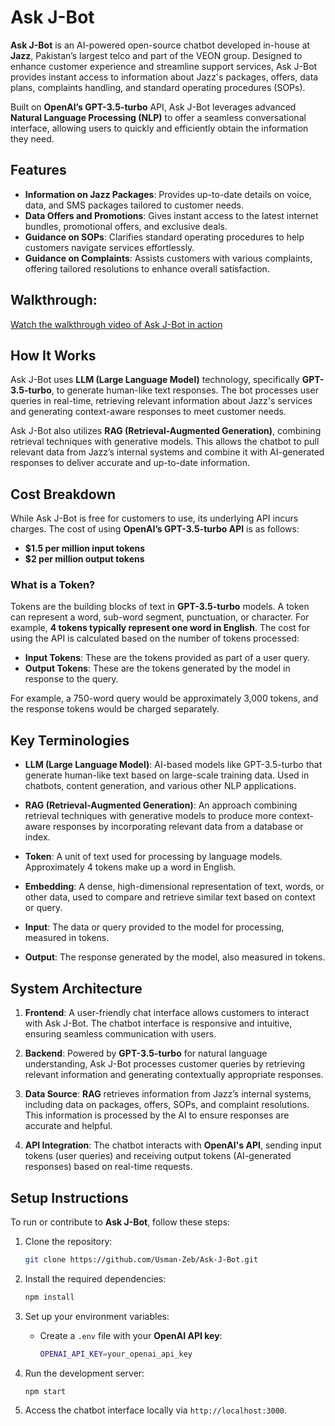 # Ask J-Bot

**Ask J-Bot** is an AI-powered open-source chatbot developed in-house at **Jazz**, Pakistan’s largest telco and part of the VEON group. Designed to enhance customer experience and streamline support services, Ask J-Bot provides instant access to information about Jazz's packages, offers, data plans, complaints handling, and standard operating procedures (SOPs).

Built on **OpenAI’s GPT-3.5-turbo** API, Ask J-Bot leverages advanced **Natural Language Processing (NLP)** to offer a seamless conversational interface, allowing users to quickly and efficiently obtain the information they need.

## Features

- **Information on Jazz Packages**: Provides up-to-date details on voice, data, and SMS packages tailored to customer needs.
- **Data Offers and Promotions**: Gives instant access to the latest internet bundles, promotional offers, and exclusive deals.
- **Guidance on SOPs**: Clarifies standard operating procedures to help customers navigate services effortlessly.
- **Guidance on Complaints**: Assists customers with various complaints, offering tailored resolutions to enhance overall satisfaction.

## Walkthrough:

[Watch the walkthrough video of Ask J-Bot in action](https://github.com/user-attachments/assets/23605a79-3f30-4acd-920a-e0c2476915c9)

## How It Works

Ask J-Bot uses **LLM (Large Language Model)** technology, specifically **GPT-3.5-turbo**, to generate human-like text responses. The bot processes user queries in real-time, retrieving relevant information about Jazz's services and generating context-aware responses to meet customer needs.

Ask J-Bot also utilizes **RAG (Retrieval-Augmented Generation)**, combining retrieval techniques with generative models. This allows the chatbot to pull relevant data from Jazz’s internal systems and combine it with AI-generated responses to deliver accurate and up-to-date information.

## Cost Breakdown

While Ask J-Bot is free for customers to use, its underlying API incurs charges. The cost of using **OpenAI’s GPT-3.5-turbo API** is as follows:

- **$1.5 per million input tokens**
- **$2 per million output tokens**

### What is a Token?

Tokens are the building blocks of text in **GPT-3.5-turbo** models. A token can represent a word, sub-word segment, punctuation, or character. For example, **4 tokens typically represent one word in English**. The cost for using the API is calculated based on the number of tokens processed:

- **Input Tokens**: These are the tokens provided as part of a user query.
- **Output Tokens**: These are the tokens generated by the model in response to the query.

For example, a 750-word query would be approximately 3,000 tokens, and the response tokens would be charged separately.

## Key Terminologies

- **LLM (Large Language Model)**: AI-based models like GPT-3.5-turbo that generate human-like text based on large-scale training data. Used in chatbots, content generation, and various other NLP applications.
  
- **RAG (Retrieval-Augmented Generation)**: An approach combining retrieval techniques with generative models to produce more context-aware responses by incorporating relevant data from a database or index.

- **Token**: A unit of text used for processing by language models. Approximately 4 tokens make up a word in English.

- **Embedding**: A dense, high-dimensional representation of text, words, or other data, used to compare and retrieve similar text based on context or query.

- **Input**: The data or query provided to the model for processing, measured in tokens.

- **Output**: The response generated by the model, also measured in tokens.

## System Architecture

1. **Frontend**: A user-friendly chat interface allows customers to interact with Ask J-Bot. The chatbot interface is responsive and intuitive, ensuring seamless communication with users.

2. **Backend**: Powered by **GPT-3.5-turbo** for natural language understanding, Ask J-Bot processes customer queries by retrieving relevant information and generating contextually appropriate responses.

3. **Data Source**: **RAG** retrieves information from Jazz’s internal systems, including data on packages, offers, SOPs, and complaint resolutions. This information is processed by the AI to ensure responses are accurate and helpful.

4. **API Integration**: The chatbot interacts with **OpenAI's API**, sending input tokens (user queries) and receiving output tokens (AI-generated responses) based on real-time requests.

## Setup Instructions

To run or contribute to **Ask J-Bot**, follow these steps:

1. Clone the repository:
   ```bash
   git clone https://github.com/Usman-Zeb/Ask-J-Bot.git
   ```

2. Install the required dependencies:
   ```bash
   npm install
   ```

3. Set up your environment variables:
   - Create a `.env` file with your **OpenAI API key**:
     ```bash
     OPENAI_API_KEY=your_openai_api_key
     ```

4. Run the development server:
   ```bash
   npm start
   ```

5. Access the chatbot interface locally via `http://localhost:3000`.
